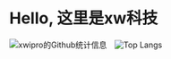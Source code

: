 # Hello, 这里是**xw科技** 
![xwipro的Github统计信息](https://github-readme-stats.vercel.app/api?username=xwipro&hide=prs,contribs&show_icons=true&theme=tokyonight&locale=cn&count_private=false)&emsp;![Top Langs](https://github-readme-stats.vercel.app/api/top-langs/?username=xwipro)






